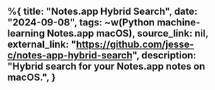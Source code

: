 %{
    title: "Notes.app Hybrid Search",
    date: "2024-09-08",
    tags: ~w(Python machine-learning Notes.app macOS),
    source_link: nil,
    external_link: "https://github.com/jesse-c/notes-app-hybrid-search",
    description: "Hybrid search for your Notes.app notes on macOS.",
}
---
